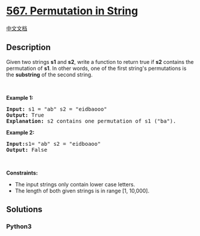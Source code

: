# [567. Permutation in String](https://leetcode.com/problems/permutation-in-string)

[中文文档](/leetcode/0500-0599/0567.Permutation%20in%20String/README.md)

## Description

<p>Given two strings <b>s1</b> and <b>s2</b>, write a function to return true if <b>s2</b> contains the permutation of <b>s1</b>. In other words, one of the first string&#39;s permutations is the <b>substring</b> of the second string.</p>

<p>&nbsp;</p>

<p><b>Example 1:</b></p>

<pre>
<b>Input: </b>s1 = &quot;ab&quot; s2 = &quot;eidbaooo&quot;
<b>Output: </b>True
<b>Explanation:</b> s2 contains one permutation of s1 (&quot;ba&quot;).
</pre>

<p><b>Example 2:</b></p>

<pre>
<b>Input:</b>s1= &quot;ab&quot; s2 = &quot;eidboaoo&quot;
<b>Output:</b> False
</pre>

<p>&nbsp;</p>
<p><strong>Constraints:</strong></p>

<ul>
	<li>The input strings only contain lower case letters.</li>
	<li>The length of both given strings is in range [1, 10,000].</li>
</ul>


## Solutions

<!-- tabs:start -->

### **Python3**

```python

```

<!-- tabs:end -->
